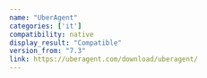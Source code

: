 ```yaml
---
name: "UberAgent"
categories: ['it']
compatibility: native
display_result: "Compatible"
version_from: "7.3"
link: https://uberagent.com/download/uberagent/
---
```

